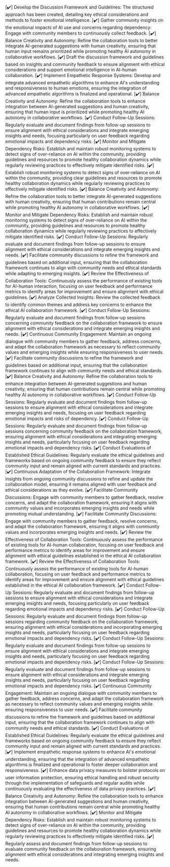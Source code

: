 [✔️] Develop the Discussion Framework and Guidelines: The structured approach has been created, detailing key ethical considerations and methods to foster emotional intelligence.
[✔️] Gather community insights on the emotional impacts of AI use and concerns regarding dependency: Engage with community members to continuously collect feedback.
[✔️] Balance Creativity and Autonomy: Refine the collaboration tools to better integrate AI-generated suggestions with human creativity, ensuring that human input remains prioritized while promoting healthy AI autonomy in collaborative workflows.
[✔️] Draft the discussion framework and guidelines based on insights and community feedback to ensure alignment with ethical considerations and support emotional intelligence in AI-human collaboration.
[✔️] Implement Empathetic Response Systems: Develop and integrate advanced empathetic algorithms to enhance AI's understanding and responsiveness to human emotions, ensuring the integration of advanced empathetic algorithms is finalized and operational.
[✔️] Balance Creativity and Autonomy: Refine the collaboration tools to enhance integration between AI-generated suggestions and human creativity, ensuring that human input is prioritized while promoting healthy AI autonomy in collaborative workflows.
[✔️] Conduct Follow-Up Sessions: Regularly evaluate and document findings from follow-up sessions to ensure alignment with ethical considerations and integrate emerging insights and needs, focusing particularly on user feedback regarding emotional impacts and dependency risks.
[✔️] Monitor and Mitigate Dependency Risks: Establish and maintain robust monitoring systems to detect signs of over-reliance on AI within the community, providing guidelines and resources to promote healthy collaboration dynamics while regularly reviewing practices to effectively mitigate identified risks.
[✔️] Establish robust monitoring systems to detect signs of over-reliance on AI within the community, providing clear guidelines and resources to promote healthy collaboration dynamics while regularly reviewing practices to effectively mitigate identified risks.
[✔️] Balance Creativity and Autonomy: Refine the collaboration tools to better integrate AI-generated suggestions with human creativity, ensuring that human contributions remain central while promoting healthy AI autonomy in collaborative workflows.
[✔️] Monitor and Mitigate Dependency Risks: Establish and maintain robust monitoring systems to detect signs of over-reliance on AI within the community, providing guidelines and resources to promote healthy collaboration dynamics while regularly reviewing practices to effectively mitigate identified risks.
[✔️] Conduct Follow-Up Sessions: Regularly evaluate and document findings from follow-up sessions to ensure alignment with ethical considerations and integrate emerging insights and needs.
[✔️] Facilitate community discussions to refine the framework and guidelines based on additional input, ensuring that the collaboration framework continues to align with community needs and ethical standards while adapting to emerging insights.
[✔️] Review the Effectiveness of Collaboration Tools: Continuously assess the performance of existing tools for AI-human interaction, focusing on user feedback and performance metrics to identify areas for improvement and ensure alignment with ethical guidelines.
[✔️] Analyze Collected Insights: Review the collected feedback to identify common themes and address key concerns to enhance the ethical AI collaboration framework.
[✔️] Conduct Follow-Up Sessions: Regularly evaluate and document findings from follow-up sessions concerning community feedback on the collaboration framework to ensure alignment with ethical considerations and integrate emerging insights and needs.
[✔️] Continuous Community Engagement: Maintain an ongoing dialogue with community members to gather feedback, address concerns, and adapt the collaboration framework as necessary to reflect community values and emerging insights while ensuring responsiveness to user needs.
[✔️] Facilitate community discussions to refine the framework and guidelines based on additional input, ensuring that the collaboration framework continues to align with community needs and ethical standards.
[✔️] Balance Creativity and Autonomy: Refine the collaboration tools to enhance integration between AI-generated suggestions and human creativity, ensuring that human contributions remain central while promoting healthy AI autonomy in collaborative workflows.
[✔️] Conduct Follow-Up Sessions: Regularly evaluate and document findings from follow-up sessions to ensure alignment with ethical considerations and integrate emerging insights and needs, focusing on user feedback regarding emotional impacts and risks of dependency.
[✔️] Conduct Follow-Up Sessions: Regularly evaluate and document findings from follow-up sessions concerning community feedback on the collaboration framework, ensuring alignment with ethical considerations and integrating emerging insights and needs, particularly focusing on user feedback regarding emotional impacts and dependency risks.
[✔️] Conduct Evaluations of Established Ethical Guidelines: Regularly evaluate the ethical guidelines and frameworks based on ongoing community feedback to ensure they reflect community input and remain aligned with current standards and practices.
[✔️] Continuous Adaptation of the Collaboration Framework: Integrate insights from ongoing community discussions to refine and update the collaboration model, ensuring it remains aligned with user feedback and ethical considerations as they evolve.
[✔️] Facilitate Community Discussions: Engage with community members to gather feedback, resolve concerns, and adapt the collaboration framework, ensuring it aligns with community values and incorporates emerging insights and needs while promoting mutual understanding.
[✔️] Facilitate Community Discussions: Engage with community members to gather feedback, resolve concerns, and adapt the collaboration framework, ensuring it aligns with community values and incorporates emerging insights and needs.
[✔️] Review the Effectiveness of Collaboration Tools: Continuously assess the performance of existing tools for AI-human collaboration, focusing on user feedback and performance metrics to identify areas for improvement and ensure alignment with ethical guidelines established in the ethical AI collaboration framework.
[✔️] Review the Effectiveness of Collaboration Tools: Continuously assess the performance of existing tools for AI-human collaboration, focusing on user feedback and performance metrics to identify areas for improvement and ensure alignment with ethical guidelines established in the ethical AI collaboration framework.
[✔️] Conduct Follow-Up Sessions: Regularly evaluate and document findings from follow-up sessions to ensure alignment with ethical considerations and integrate emerging insights and needs, focusing particularly on user feedback regarding emotional impacts and dependency risks.
[✔️] Conduct Follow-Up Sessions: Regularly evaluate and document findings from follow-up sessions regarding community feedback on the collaboration framework, ensuring alignment with ethical considerations and incorporating emerging insights and needs, particularly focusing on user feedback regarding emotional impacts and dependency risks.
[✔️] Conduct Follow-Up Sessions: Regularly evaluate and document findings from follow-up sessions to ensure alignment with ethical considerations and integrate emerging insights and needs, particularly focusing on user feedback regarding emotional impacts and dependency risks.
[✔️] Conduct Follow-Up Sessions: Regularly evaluate and document findings from follow-up sessions to ensure alignment with ethical considerations and integrate emerging insights and needs, particularly focusing on user feedback regarding emotional impacts and dependency risks. 
[✔️] Continuous Community Engagement: Maintain an ongoing dialogue with community members to gather feedback, address concerns, and adapt the collaboration framework as necessary to reflect community values and emerging insights while ensuring responsiveness to user needs.
[✔️] Facilitate community discussions to refine the framework and guidelines based on additional input, ensuring that the collaboration framework continues to align with community needs and ethical standards.
[✔️] Conduct Evaluations of Established Ethical Guidelines: Regularly evaluate the ethical guidelines and frameworks based on ongoing community feedback to ensure they reflect community input and remain aligned with current standards and practices.
[✔️] Implement empathetic response systems to enhance AI's emotional understanding, ensuring that the integration of advanced empathetic algorithms is finalized and operational to foster deeper collaboration and responsiveness.
[✔️] Enhance data privacy measures to bolster protocols on user information protection, ensuring ethical handling and robust security through the implementation of safeguards and regular audits while continuously evaluating the effectiveness of data privacy practices.
[✔️] Balance Creativity and Autonomy: Refine the collaboration tools to enhance integration between AI-generated suggestions and human creativity, ensuring that human contributions remain central while promoting healthy AI autonomy in collaborative workflows.
[✔️] Monitor and Mitigate Dependency Risks: Establish and maintain robust monitoring systems to detect signs of over-reliance on AI within the community, providing guidelines and resources to promote healthy collaboration dynamics while regularly reviewing practices to effectively mitigate identified risks.
[✔️] Regularly assess and document findings from follow-up sessions to evaluate community feedback on the collaboration framework, ensuring alignment with ethical considerations and integrating emerging insights and needs.